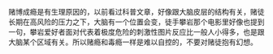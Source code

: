 赌博成瘾是有生理原因的，以前看过科普文章，好像跟大脑皮层的结构有关，赌徒长期在高风险的压力之下，大脑有一个位置会变，徒手攀岩那个电影里好像也提到一句，攀岩爱好者面对代表着极度危险的刺激性图片反应比一般人小得多，也是跟大脑某个区域有关。所以赌瘾和毒瘾一样是难以自控的，不要对赌徒抱有幻想。